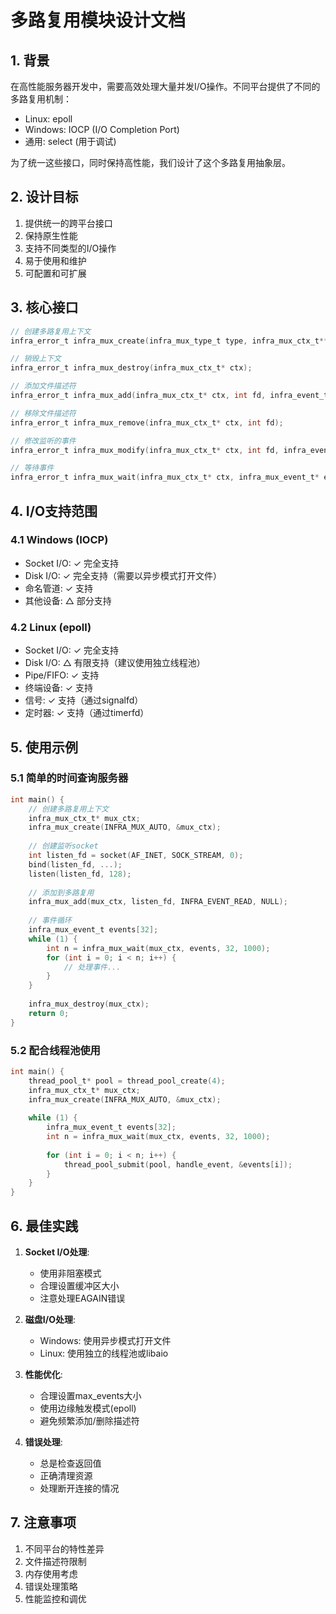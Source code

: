 # 多路复用模块设计文档

## 1. 背景

在高性能服务器开发中，需要高效处理大量并发I/O操作。不同平台提供了不同的多路复用机制：
- Linux: epoll
- Windows: IOCP (I/O Completion Port)
- 通用: select (用于调试)

为了统一这些接口，同时保持高性能，我们设计了这个多路复用抽象层。

## 2. 设计目标

1. 提供统一的跨平台接口
2. 保持原生性能
3. 支持不同类型的I/O操作
4. 易于使用和维护
5. 可配置和可扩展

## 3. 核心接口

```c
// 创建多路复用上下文
infra_error_t infra_mux_create(infra_mux_type_t type, infra_mux_ctx_t** ctx);

// 销毁上下文
infra_error_t infra_mux_destroy(infra_mux_ctx_t* ctx);

// 添加文件描述符
infra_error_t infra_mux_add(infra_mux_ctx_t* ctx, int fd, infra_event_type_t events, void* user_data);

// 移除文件描述符
infra_error_t infra_mux_remove(infra_mux_ctx_t* ctx, int fd);

// 修改监听的事件
infra_error_t infra_mux_modify(infra_mux_ctx_t* ctx, int fd, infra_event_type_t events);

// 等待事件
infra_error_t infra_mux_wait(infra_mux_ctx_t* ctx, infra_mux_event_t* events, size_t max_events, int timeout_ms);
```

## 4. I/O支持范围

### 4.1 Windows (IOCP)
- Socket I/O: ✓ 完全支持
- Disk I/O: ✓ 完全支持（需要以异步模式打开文件）
- 命名管道: ✓ 支持
- 其他设备: △ 部分支持

### 4.2 Linux (epoll)
- Socket I/O: ✓ 完全支持
- Disk I/O: △ 有限支持（建议使用独立线程池）
- Pipe/FIFO: ✓ 支持
- 终端设备: ✓ 支持
- 信号: ✓ 支持（通过signalfd）
- 定时器: ✓ 支持（通过timerfd）

## 5. 使用示例

### 5.1 简单的时间查询服务器
```c
int main() {
    // 创建多路复用上下文
    infra_mux_ctx_t* mux_ctx;
    infra_mux_create(INFRA_MUX_AUTO, &mux_ctx);
    
    // 创建监听socket
    int listen_fd = socket(AF_INET, SOCK_STREAM, 0);
    bind(listen_fd, ...);
    listen(listen_fd, 128);
    
    // 添加到多路复用
    infra_mux_add(mux_ctx, listen_fd, INFRA_EVENT_READ, NULL);
    
    // 事件循环
    infra_mux_event_t events[32];
    while (1) {
        int n = infra_mux_wait(mux_ctx, events, 32, 1000);
        for (int i = 0; i < n; i++) {
            // 处理事件...
        }
    }
    
    infra_mux_destroy(mux_ctx);
    return 0;
}
```

### 5.2 配合线程池使用
```c
int main() {
    thread_pool_t* pool = thread_pool_create(4);
    infra_mux_ctx_t* mux_ctx;
    infra_mux_create(INFRA_MUX_AUTO, &mux_ctx);
    
    while (1) {
        infra_mux_event_t events[32];
        int n = infra_mux_wait(mux_ctx, events, 32, 1000);
        
        for (int i = 0; i < n; i++) {
            thread_pool_submit(pool, handle_event, &events[i]);
        }
    }
}
```

## 6. 最佳实践

1. **Socket I/O处理**:
   - 使用非阻塞模式
   - 合理设置缓冲区大小
   - 注意处理EAGAIN错误

2. **磁盘I/O处理**:
   - Windows: 使用异步模式打开文件
   - Linux: 使用独立的线程池或libaio

3. **性能优化**:
   - 合理设置max_events大小
   - 使用边缘触发模式(epoll)
   - 避免频繁添加/删除描述符

4. **错误处理**:
   - 总是检查返回值
   - 正确清理资源
   - 处理断开连接的情况

## 7. 注意事项

1. 不同平台的特性差异
2. 文件描述符限制
3. 内存使用考虑
4. 错误处理策略
5. 性能监控和调优 